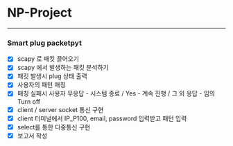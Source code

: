 # NP-Project
---
### Smart plug packetpyt
- [x] scapy 로 패킷 끌어오기
- [x] scapy 에서 발생하는 패킷 분석하기
- [x] 패킷 발생시 plug 상태 출력
- [x] 사용자의 패턴 매칭
- [x] 매칭 실패시 사용자 무응답 - 시스템 종료 / Yes - 계속 진행 / 그 외 응답 - 임의 Turn off
- [x] client / server socket 통신 구현
- [x] client 터미널에서 IP_P100, email, password 입력받고 패턴 입력
- [x] select를 통한 다중통신 구현
- [x] 보고서 작성
